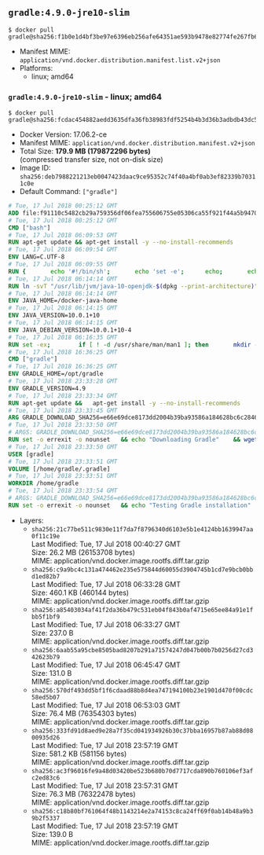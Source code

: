 ## `gradle:4.9.0-jre10-slim`

```console
$ docker pull gradle@sha256:f1b0e1d4bf3be97e6396eb256afe64351ae593b9478e82774fe267fb67b685a1
```

-	Manifest MIME: `application/vnd.docker.distribution.manifest.list.v2+json`
-	Platforms:
	-	linux; amd64

### `gradle:4.9.0-jre10-slim` - linux; amd64

```console
$ docker pull gradle@sha256:fcdac454882aedd3635dfa36fb38983fdf5254b4b3d36b3adbdb43dc5143c29d
```

-	Docker Version: 17.06.2-ce
-	Manifest MIME: `application/vnd.docker.distribution.manifest.v2+json`
-	Total Size: **179.9 MB (179872296 bytes)**  
	(compressed transfer size, not on-disk size)
-	Image ID: `sha256:deb7988221213eb0047423daac9ce95352c74f40a4bf0ab3ef82339b70311c0e`
-	Default Command: `["gradle"]`

```dockerfile
# Tue, 17 Jul 2018 00:25:12 GMT
ADD file:f91110c5482cb29a759356df06fea755606755e05306ca55f921f44a5b9470fb in / 
# Tue, 17 Jul 2018 00:25:12 GMT
CMD ["bash"]
# Tue, 17 Jul 2018 06:09:53 GMT
RUN apt-get update && apt-get install -y --no-install-recommends 		bzip2 		unzip 		xz-utils 	&& rm -rf /var/lib/apt/lists/*
# Tue, 17 Jul 2018 06:09:54 GMT
ENV LANG=C.UTF-8
# Tue, 17 Jul 2018 06:09:55 GMT
RUN { 		echo '#!/bin/sh'; 		echo 'set -e'; 		echo; 		echo 'dirname "$(dirname "$(readlink -f "$(which javac || which java)")")"'; 	} > /usr/local/bin/docker-java-home 	&& chmod +x /usr/local/bin/docker-java-home
# Tue, 17 Jul 2018 06:14:14 GMT
RUN ln -svT "/usr/lib/jvm/java-10-openjdk-$(dpkg --print-architecture)" /docker-java-home
# Tue, 17 Jul 2018 06:14:14 GMT
ENV JAVA_HOME=/docker-java-home
# Tue, 17 Jul 2018 06:14:15 GMT
ENV JAVA_VERSION=10.0.1+10
# Tue, 17 Jul 2018 06:14:15 GMT
ENV JAVA_DEBIAN_VERSION=10.0.1+10-4
# Tue, 17 Jul 2018 06:16:35 GMT
RUN set -ex; 		if [ ! -d /usr/share/man/man1 ]; then 		mkdir -p /usr/share/man/man1; 	fi; 		ln -svT /docker-java-home/bin/java /usr/local/bin/java; 		apt-get update; 	apt-get install -y --no-install-recommends 		openjdk-10-jre-headless="$JAVA_DEBIAN_VERSION" 	; 	rm -rf /var/lib/apt/lists/*; 		rm -v /usr/local/bin/java; 		[ "$(readlink -f "$JAVA_HOME")" = "$(docker-java-home)" ]; 		update-alternatives --get-selections | awk -v home="$(readlink -f "$JAVA_HOME")" 'index($3, home) == 1 { $2 = "manual"; print | "update-alternatives --set-selections" }'; 	update-alternatives --query java | grep -q 'Status: manual'
# Tue, 17 Jul 2018 16:36:25 GMT
CMD ["gradle"]
# Tue, 17 Jul 2018 16:36:25 GMT
ENV GRADLE_HOME=/opt/gradle
# Tue, 17 Jul 2018 23:33:28 GMT
ENV GRADLE_VERSION=4.9
# Tue, 17 Jul 2018 23:33:34 GMT
RUN apt-get update && 	apt-get install -y --no-install-recommends 		unzip 		wget && 	rm -rf /var/lib/apt/lists/*
# Tue, 17 Jul 2018 23:33:45 GMT
ARG GRADLE_DOWNLOAD_SHA256=e66e69dce8173dd2004b39ba93586a184628bc6c28461bc771d6835f7f9b0d28
# Tue, 17 Jul 2018 23:33:50 GMT
# ARGS: GRADLE_DOWNLOAD_SHA256=e66e69dce8173dd2004b39ba93586a184628bc6c28461bc771d6835f7f9b0d28
RUN set -o errexit -o nounset 	&& echo "Downloading Gradle" 	&& wget --no-verbose --output-document=gradle.zip "https://services.gradle.org/distributions/gradle-${GRADLE_VERSION}-bin.zip" 		&& echo "Checking download hash" 	&& echo "${GRADLE_DOWNLOAD_SHA256} *gradle.zip" | sha256sum --check - 		&& echo "Installing Gradle" 	&& unzip gradle.zip 	&& rm gradle.zip 	&& mv "gradle-${GRADLE_VERSION}" "${GRADLE_HOME}/" 	&& ln --symbolic "${GRADLE_HOME}/bin/gradle" /usr/bin/gradle 		&& echo "Adding gradle user and group" 	&& groupadd --system --gid 1000 gradle 	&& useradd --system --gid gradle --uid 1000 --shell /bin/bash --create-home gradle 	&& mkdir /home/gradle/.gradle 	&& chown --recursive gradle:gradle /home/gradle 		&& echo "Symlinking root Gradle cache to gradle Gradle cache" 	&& ln -s /home/gradle/.gradle /root/.gradle
# Tue, 17 Jul 2018 23:33:50 GMT
USER [gradle]
# Tue, 17 Jul 2018 23:33:51 GMT
VOLUME [/home/gradle/.gradle]
# Tue, 17 Jul 2018 23:33:51 GMT
WORKDIR /home/gradle
# Tue, 17 Jul 2018 23:33:54 GMT
# ARGS: GRADLE_DOWNLOAD_SHA256=e66e69dce8173dd2004b39ba93586a184628bc6c28461bc771d6835f7f9b0d28
RUN set -o errexit -o nounset 	&& echo "Testing Gradle installation" 	&& gradle --version
```

-	Layers:
	-	`sha256:21c77be511c9830e11f7da7f8796340d6103e5b1e4124bb1639947aa0f11c19e`  
		Last Modified: Tue, 17 Jul 2018 00:40:27 GMT  
		Size: 26.2 MB (26153708 bytes)  
		MIME: application/vnd.docker.image.rootfs.diff.tar.gzip
	-	`sha256:c9a9bc4c131a474462e235e575844d60055d3904745b1cd7e9bcb0bbd1ed82b7`  
		Last Modified: Tue, 17 Jul 2018 06:33:28 GMT  
		Size: 460.1 KB (460144 bytes)  
		MIME: application/vnd.docker.image.rootfs.diff.tar.gzip
	-	`sha256:a85403034af41f2da36b479c531eb04f843b0af4715e65ee84a91e1fbb5f1bf9`  
		Last Modified: Tue, 17 Jul 2018 06:33:27 GMT  
		Size: 237.0 B  
		MIME: application/vnd.docker.image.rootfs.diff.tar.gzip
	-	`sha256:6aab55a95cbe8505bad8207b291a71574247d047b00b7b0256d27cd342623b79`  
		Last Modified: Tue, 17 Jul 2018 06:45:47 GMT  
		Size: 131.0 B  
		MIME: application/vnd.docker.image.rootfs.diff.tar.gzip
	-	`sha256:570df493dd5bf1f6cdaad88b8d4ea747194100b23e1901d470f00cdc58ed5b07`  
		Last Modified: Tue, 17 Jul 2018 06:53:03 GMT  
		Size: 76.4 MB (76354303 bytes)  
		MIME: application/vnd.docker.image.rootfs.diff.tar.gzip
	-	`sha256:333fd91d8aed9e28a7f35cd041934926b30c37bba16957b87ab88d0800935d26`  
		Last Modified: Tue, 17 Jul 2018 23:57:19 GMT  
		Size: 581.2 KB (581156 bytes)  
		MIME: application/vnd.docker.image.rootfs.diff.tar.gzip
	-	`sha256:ac3f96016fe9a48d03420be523b680b70d7717cda890b760106ef3afc2ed83c6`  
		Last Modified: Tue, 17 Jul 2018 23:57:31 GMT  
		Size: 76.3 MB (76322478 bytes)  
		MIME: application/vnd.docker.image.rootfs.diff.tar.gzip
	-	`sha256:c18b80bf761064f48b1143214e2a74153c8ca24ff69f0ab14b48a9b39b2f5337`  
		Last Modified: Tue, 17 Jul 2018 23:57:19 GMT  
		Size: 139.0 B  
		MIME: application/vnd.docker.image.rootfs.diff.tar.gzip
